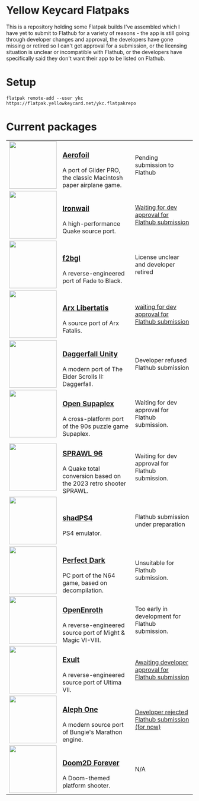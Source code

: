 # Yellow Keycard Flatpaks

This is a repository holding some Flatpak builds I've assembled which I have yet to submit to Flathub for a variety of reasons - the app is still going through developer changes and approval, the developers have gone missing or retired so I can't get approval for a submission, or the licensing situation is unclear or incompatible with Flathub, or the developers have specifically said they don't want their app to be listed on Flathub.

# Setup

`flatpak remote-add --user ykc https://flatpak.yellowkeycard.net/ykc.flatpakrepo`

# Current packages

| | | |
|:-:|:-|:-|
| [<img src="https://cdn.jsdelivr.net/gh/fpiesche/flatpak-builds/apps/io.github.elasota.aerofoil/io.github.elasota.aerofoil.png" style="height: auto; width: 128px" />](https://flatpak.yellowkeycard.net/apps/io.github.elasota.aerofoil.xml) | <h3>[Aerofoil](https://flatpak.yellowkeycard.net/apps/io.github.elasota.aerofoil.xml)</h3>A port of Glider PRO, the classic Macintosh paper airplane game. | Pending submission to Flathub |
| [<img src="https://cdn.jsdelivr.net/gh/fpiesche/flatpak-builds/apps/io.github.andrei_drexler.ironwail/io.github.andrei_drexler.ironwail.png" style="height: auto; width: 128px" />](https://flatpak.yellowkeycard.net/apps/io.github.andrei_drexler.ironwail.xml) | <h3>[Ironwail](https://flatpak.yellowkeycard.net/apps/io.github.andrei_drexler.ironwail.xml)</h3>A high-performance Quake source port. | [Waiting for dev approval for Flathub submission](https://github.com/andrei-drexler/ironwail/issues/241#issuecomment-2261224166) |
| [<img src="https://cdn.jsdelivr.net/gh/fpiesche/flatpak-builds/apps/io.github.fpiesche.f2bgl/io.github.fpiesche.f2bgl.png" style="height: auto; width: 128px" />](https://flatpak.yellowkeycard.net/apps/io.github.fpiesche.f2bgl.xml) | <h3>[f2bgl](https://flatpak.yellowkeycard.net/apps/io.github.fpiesche.f2bgl.xml)</h3>A reverse-engineered port of Fade to Black. | License unclear and developer retired |
| [<img src="https://cdn.jsdelivr.net/gh/fpiesche/flatpak-builds/apps/org.arx_libertatis.arxlibertatis/org.arx_libertatis.arxlibertatis.png" style="height: auto; width: 128px" />](https://flatpak.yellowkeycard.net/apps/org.arx_libertatis.arxlibertatis.xml) | <h3>[Arx Libertatis](https://flatpak.yellowkeycard.net/apps/org.arx_libertatis.arxlibertatis.xml)</h3>A source port of Arx Fatalis. | [waiting for dev approval for Flathub submission](https://bugs.arx-libertatis.org/arx/issues/1747) |
| [<img src="https://cdn.jsdelivr.net/gh/fpiesche/flatpak-builds/apps/io.github.interkarma.daggerfall-unity/io.github.interkarma.daggerfall-unity.png" style="height: auto; width: 128px" />](https://flatpak.yellowkeycard.net/apps/io.github.interkarma.daggerfall-unity.xml) | <h3>[Daggerfall Unity](https://flatpak.yellowkeycard.net/apps/io.github.interkarma.daggerfall-unity.xml)</h3>A modern port of The Elder Scrolls II: Daggerfall. | Developer refused Flathub submission |
| [<img src="https://cdn.jsdelivr.net/gh/fpiesche/flatpak-builds/apps/io.github.sergiou87.open-supaplex/io.github.sergiou87.open-supaplex.png" style="height: auto; width: 128px" />](https://flatpak.yellowkeycard.net/apps/io.github.sergiou87.open-supaplex.xml) | <h3>[Open Supaplex](https://flatpak.yellowkeycard.net/apps/io.github.sergiou87.open-supaplex.xml)</h3>A cross-platform port of the 90s puzzle game Supaplex. | Waiting for dev approval for Flathub submission. |
| [<img src="https://cdn.jsdelivr.net/gh/fpiesche/flatpak-builds/apps/gg.sprawl.sprawl96/gg.sprawl.sprawl96.svg" style="height: auto; width: 128px" />](https://flatpak.yellowkeycard.net/apps/gg.sprawl.sprawl96.xml) | <h3>[SPRAWL 96](https://flatpak.yellowkeycard.net/apps/gg.sprawl.sprawl96.xml)</h3>A Quake total conversion based on the 2023 retro shooter SPRAWL. | Waiting for dev approval for Flathub submission. |
| [<img src="https://cdn.jsdelivr.net/gh/fpiesche/flatpak-builds/apps/net.shadps4.shadPS4/net.shadps4.shadPS4.svg" style="height: auto; width: 128px" />](https://flatpak.yellowkeycard.net/apps/net.shadps4.shadPS4.xml) | <h3>[shadPS4](https://flatpak.yellowkeycard.net/apps/net.shadps4.shadPS4.xml)</h3>PS4 emulator. | Flathub submission under preparation |
| [<img src="https://cdn.jsdelivr.net/gh/fpiesche/flatpak-builds/apps/io.github.fgsfdsfgs.perfect_dark/io.github.fgsfdsfgs.perfect_dark.png" style="height: auto; width: 128px" />](https://flatpak.yellowkeycard.net/apps/io.github.fgsfdsfgs.perfect_dark.xml) | <h3>[Perfect Dark](https://flatpak.yellowkeycard.net/apps/io.github.fgsfdsfgs.perfect_dark.xml)</h3>PC port of the N64 game, based on decompilation. | Unsuitable for Flathub submission. |
| [<img src="https://cdn.jsdelivr.net/gh/fpiesche/flatpak-builds/apps/io.github.openenroth.openenroth/io.github.openenroth.openenroth.png" style="height: auto; width: 128px" />](https://flatpak.yellowkeycard.net/apps/io.github.openenroth.openenroth.xml) | <h3>[OpenEnroth](https://flatpak.yellowkeycard.net/apps/io.github.openenroth.openenroth.xml)</h3>A reverse-engineered source port of Might & Magic VI-VIII. | Too early in development for Flathub submission. |
| [<img src="https://cdn.jsdelivr.net/gh/fpiesche/flatpak-builds/apps/info.exult.exult/info.exult.exult.svg" style="height: auto; width: 128px" />](https://flatpak.yellowkeycard.net/apps/info.exult.exult.xml) | <h3>[Exult](https://flatpak.yellowkeycard.net/apps/info.exult.exult.xml)</h3>A reverse-engineered source port of Ultima VII. | [Awaiting developer approval for Flathub submission](https://github.com/exult/exult/issues/352) |
| [<img src="https://cdn.jsdelivr.net/gh/fpiesche/flatpak-builds/apps/org.lhowon.alephone/org.lhowon.alephone.png" style="height: auto; width: 128px" />](https://flatpak.yellowkeycard.net/apps/org.lhowon.alephone.xml) | <h3>[Aleph One](https://flatpak.yellowkeycard.net/apps/org.lhowon.alephone.xml)</h3>A modern source port of Bungie's Marathon engine. | [Developer rejected Flathub submission (for now)](https://github.com/Aleph-One-Marathon/alephone/issues/344#issuecomment-2322325970) |
| [<img src="https://repo.or.cz/d2df-sdl.git/blob_plain/HEAD:/rpm/res/doom2df.png" style="height: auto; width: 128px" />](https://flatpak.yellowkeycard.net/apps/org.doom2d.doom2d.xml) | <h3>[Doom2D Forever](https://flatpak.yellowkeycard.net/apps/org.doom2d.doom2d.xml)</h3>A Doom-themed platform shooter. | N/A |
